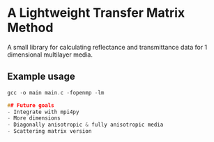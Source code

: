 # A Lightweight Transfer Matrix Method 
A small library for calculating reflectance and transmittance data for 1 dimensional multilayer media.

## Example usage
```c
gcc -o main main.c -fopenmp -lm

## Future goals
- Integrate with mpi4py
- More dimensions
- Diagonally anisotropic & fully anisotropic media
- Scattering matrix version
